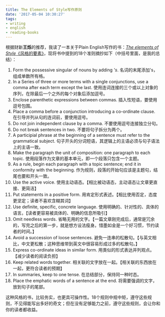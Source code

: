 ```yaml
---
title: The Elements of Style写作原则
date: '2017-05-04 10:30:27'
tags:
- writing
- english
- reading-books
---
```


根据财新**王烁**的推荐，我读了一本关于Plain English写作的书：[*The elements of Style*《风格的要素》](https://www.amazon.com/Elements-Style-William-Strunk-ebook/dp/B005IT0V8O/ref=mt_kindle?_encoding=UTF8&me=)，现将书中提到的18个准则摘抄如下（中括号里面，是我的总结）：


<!--more-->



1. Form the possessive singular of nouns by adding *'s*.
名词的末尾添加's，组成单数所有格。
2. In a Series of three or more terms with a single conjunctions, use a comma after each term except the last.
使用连词连接的三个或以上对象的序列，在除最后一个之外的每个对象后添加逗号。
3. Enclose parenthetic expressions between commas.
插入性短语，要使用逗号包围。
4. Place a comma before a conjunction introducing a co-ordinate clause.
在引导并列从句的连词前，要使用逗号。
5. Do not join independent clause by a comma.
不要使用逗号连接独立分句。
6. Do not break sentences in two.
不要将句子拆分为两个。
7. A participial phrase at the beginning of a sentence must refer to the grammatical subject.
句子开头的分词短语，其逻辑上的主语必须与句子语法上的主语一致。
8. Make the paragraph the unit of composition: one paragraph to each topic.
使用段落作为文章的基本单元，即一个段落只包含一个主题。
9. As a rule, begin each paragraph with a topic sentence; end it in conformity with the beginning.
作为规则，段落的开始句应该是主题句，结尾也要和开头一致。
10. Use the active voice.
使用主动语态。【相比被动语态，主动语态让文章更直接、更简洁】
11. Put statements in a positive form.
用肯定形式表述。【相比使用否定，态度更坚定；读者不喜欢含糊其词】
12. Use definite, specific, concrete language.
使用明确的、针对性的、具体的语言。【读者更容易被具体的、明确的信息所吸引】
13. Omit needless words.
省略无用的文字。【一篇文章刚完成后，通常是冗余的，写完之后的第一步，就是想方设法瘦身。惜墨如金是一个好习惯，节约读者的时间。】
14. Avoid a succession of loose sentences.
避免一连串的松散句。【与英文相比，中文更松散；这种思维带到英文中很容易形成过多的松散句。】
15. Express co-ordinate ideas in similar form.
用类似的形式表达并列观点。【减少读者的阅读负担】
16. Keep related words together.
相关联的文字放在一起。【相关联的东西放在一起，更符合读者的预期】
17. In summaries, keep to one tense.
在总结部分，保持同一种时态。
18. Place the emphatic words of a sentence at the end.
将需要强调的文字，放到句子的尾部。

这种风格的书，比较务实，也更具可操作性。18个规则中规中矩，遵守这些规则，不见得能写出多好的奇文；但在没有足够能力之前，遵守这些规则，会让你和你的读者都收益。
